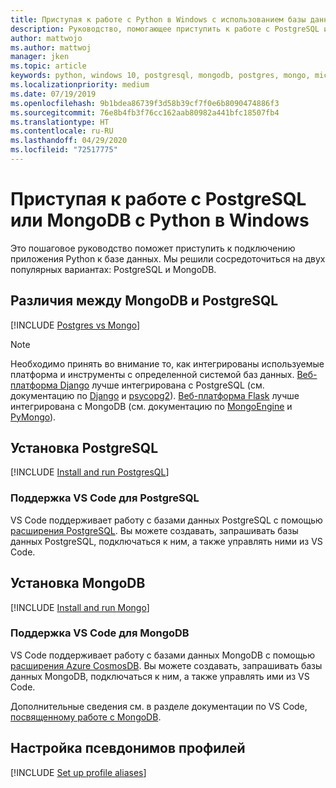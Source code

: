 ```yaml
---
title: Приступая к работе с Python в Windows с использованием базы данных
description: Руководство, помогающее приступить к работе с PostgreSQL или MongoDB с Python в Windows.
author: mattwojo
ms.author: mattwoj
manager: jken
ms.topic: article
keywords: python, windows 10, postgresql, mongodb, postgres, mongo, microsoft, python в windows, установка postgresql в windows, установка mongodb в windows, использование postgresql с python, использование mongodb с python, postgresql на WSL, mongodb на WSL
ms.localizationpriority: medium
ms.date: 07/19/2019
ms.openlocfilehash: 9b1bdea86739f3d58b39cf7f0e6b8090474886f3
ms.sourcegitcommit: 76e8b4fb3f76cc162aab80982a441bfc18507fb4
ms.translationtype: HT
ms.contentlocale: ru-RU
ms.lasthandoff: 04/29/2020
ms.locfileid: "72517775"
---
```

# <a name="get-started-using-postgresql-or-mongodb-with-python-on-windows"></a>Приступая к работе с PostgreSQL или MongoDB с Python в Windows

Это пошаговое руководство поможет приступить к подключению приложения Python к базе данных. Мы решили сосредоточиться на двух популярных вариантах: PostgreSQL и MongoDB.

## <a name="differences-between-mongodb-and-postgresql"></a>Различия между MongoDB и PostgreSQL

[!INCLUDE [Postgres vs Mongo](../includes/postgres-v-mongo.md)]

> [!NOTE]
> Необходимо принять во внимание то, как интегрированы используемые платформа и инструменты с определенной системой баз данных. [Веб-платформа Django](./web-frameworks.md#hello-world-tutorial-for-django) лучше интегрирована с PostgreSQL (см. документацию по [Django](https://docs.djangoproject.com/en/2.2/ref/contrib/postgres/) и [psycopg2](https://github.com/psycopg/psycopg2)). [Веб-платформа Flask](./web-frameworks.md#hello-world-tutorial-for-flask) лучше интегрирована с MongoDB (см. документацию по [MongoEngine](https://github.com/MongoEngine/flask-mongoengine) и [PyMongo](https://github.com/dcrosta/flask-pymongo)).

## <a name="install-postgresql"></a>Установка PostgreSQL

[!INCLUDE [Install and run PostgresQL](../includes/install-and-run-postgres.md)]

### <a name="vs-code-support-for-postgresql"></a>Поддержка VS Code для PostgreSQL

VS Code поддерживает работу с базами данных PostgreSQL с помощью [расширения PostgreSQL](https://marketplace.visualstudio.com/items?itemName=ms-ossdata.vscode-postgresql). Вы можете создавать, запрашивать базы данных PostgreSQL, подключаться к ним, а также управлять ними из VS Code.

## <a name="install-mongodb"></a>Установка MongoDB

[!INCLUDE [Install and run Mongo](../includes/install-and-run-mongo.md)]

### <a name="vs-code-support-for-mongodb"></a>Поддержка VS Code для MongoDB

VS Code поддерживает работу с базами данных MongoDB с помощью [расширения Azure CosmosDB](https://marketplace.visualstudio.com/items?itemName=ms-azuretools.vscode-cosmosdb). Вы можете создавать, запрашивать базы данных MongoDB, подключаться к ним, а также управлять ими из VS Code.

Дополнительные сведения см. в разделе документации по VS Code, [посвященному работе с MongoDB](https://code.visualstudio.com/docs/azure/mongodb).

## <a name="set-up-profile-aliases"></a>Настройка псевдонимов профилей

[!INCLUDE [Set up profile aliases](../includes/profile-aliases.md)]
